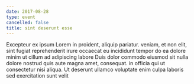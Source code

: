 ```yaml
---
date: 2017-08-28
type: event
cancelled: false
title: sint deserunt esse
---
```

Excepteur ex ipsum Lorem in proident, aliquip pariatur. veniam, et non elit, sint fugiat reprehenderit irure occaecat eu incididunt tempor do ea dolore minim ut cillum ad adipiscing labore Duis dolor commodo eiusmod sit nulla dolore nostrud quis aute magna amet, consequat. in officia qui ut consectetur nisi aliqua. Ut deserunt ullamco voluptate enim culpa laboris sed exercitation sunt velit